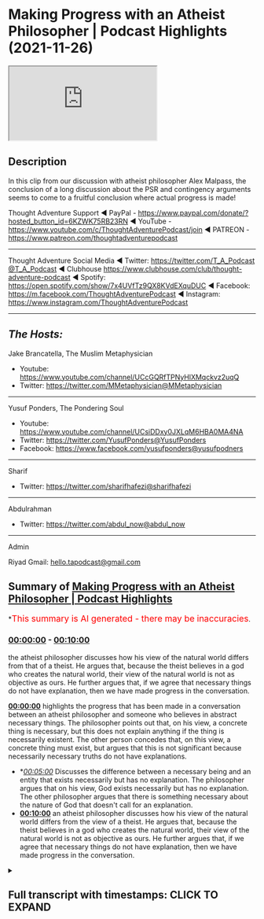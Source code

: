 # Making Progress with an Atheist Philosopher | Podcast Highlights (2021-11-26)

<iframe loading='lazy' src='https://www.youtube.com/embed/-WLQ5nteiQk'></iframe>

## Description

In this clip from our discussion with atheist philosopher Alex Malpass, the conclusion of a long discussion about the PSR and contingency arguments seems to come to a fruitful conclusion where actual progress is made!

Thought Adventure Support
◄ PayPal - https://www.paypal.com/donate/?hosted_button_id=6KZWK75RB23RN 
◄ YouTube - https://www.youtube.com/c/ThoughtAdventurePodcast/join
◄ PATREON - https://www.patreon.com/thoughtadventurepodcast
____________________________________________________________________

Thought Adventure Social Media
◄ Twitter: https://twitter.com/T_A_Podcast​​@T_A_Podcast
◄ Clubhouse https://www.clubhouse.com/club/thought-adventure-podcast
◄ Spotify: https://open.spotify.com/show/7x4UVfTz9QX8KVdEXquDUC
◄ Facebook: https://m.facebook.com/ThoughtAdventurePodcast
◄ Instagram: https://www.instagram.com/ThoughtAdventurePodcast​

----------------------------------------------------------------

*The Hosts:*
-----------------
Jake Brancatella, The Muslim Metaphysician

- Youtube: https://www.youtube.com/channel/UCcGQRfTPNyHlXMqckvz2uqQ
- Twitter:  https://twitter.com/MMetaphysician​​@MMetaphysician

-----------------

Yusuf Ponders, The Pondering Soul

- Youtube: https://www.youtube.com/channel/UCsiDDxy0JXLqM6HBA0MA4NA
- Twitter: https://twitter.com/YusufPonders​​@YusufPonders
- Facebook: https://www.facebook.com/yusufponders​@yusufpodners

-----------------

Sharif

- Twitter: https://twitter.com/sharifhafezi​​@sharifhafezi

-----------------

Abdulrahman

- Twitter: https://twitter.com/abdul_now​@abdul_now

-----------------

Admin

Riyad 
Gmail: hello.tapodcast@gmail.com

## Summary of [Making Progress with an Atheist Philosopher | Podcast Highlights](https://www.youtube.com/watch?v=-WLQ5nteiQk)


*<span style="color:red; font-size:125%">This summary is AI generated - there may be inaccuracies</span>.

### [00:00:00](https://www.youtube.com/watch?v=-WLQ5nteiQk&t=0) - [00:10:00](https://www.youtube.com/watch?v=-WLQ5nteiQk&t=600)

the atheist philosopher discusses how his view of the natural world differs from that of a theist. He argues that, because the theist believes in a god who creates the natural world, their view of the natural world is not as objective as ours. He further argues that, if we agree that necessary things do not have explanation, then we have made progress in the conversation.

**[00:00:00](https://www.youtube.com/watch?v=-WLQ5nteiQk&t=0)**  highlights the progress that has been made in a conversation between an atheist philosopher and someone who believes in abstract necessary things. The philosopher points out that, on his view, a concrete thing is necessary, but this does not explain anything if the thing is necessarily existent. The other person concedes that, on this view, a concrete thing must exist, but argues that this is not significant because necessarily necessary truths do not have explanations.
* **[00:05:00](https://www.youtube.com/watch?v=-WLQ5nteiQk&t=300)* Discusses the difference between a necessary being and an entity that exists necessarily but has no explanation. The philosopher argues that on his view, God exists necessarily but has no explanation. The other philosopher argues that there is something necessary about the nature of God that doesn't call for an explanation.
* **[00:10:00](https://www.youtube.com/watch?v=-WLQ5nteiQk&t=600)**  an atheist philosopher discusses how his view of the natural world differs from the view of a theist. He argues that, because the theist believes in a god who creates the natural world, their view of the natural world is not as objective as ours. He further argues that, if we agree that necessary things do not have explanation, then we have made progress in the conversation.

<details><summary><h2>Full transcript with timestamps: CLICK TO EXPAND</h2></summary>

[0:00:00](https://youtu.be/-WLQ5nteiQk?t=0) i don't think we i don't think we  
[0:00:02](https://youtu.be/-WLQ5nteiQk?t=2) necessarily and no pun intended started  
[0:00:04](https://youtu.be/-WLQ5nteiQk?t=4) there we i don't think we started there  
[0:00:06](https://youtu.be/-WLQ5nteiQk?t=6) so i think  
[0:00:08](https://youtu.be/-WLQ5nteiQk?t=8) we've made progress in in the  
[0:00:10](https://youtu.be/-WLQ5nteiQk?t=10) conversation that's just that's now i  
[0:00:12](https://youtu.be/-WLQ5nteiQk?t=12) look at it  
[0:00:20](https://youtu.be/-WLQ5nteiQk?t=20) right so then in that case  
[0:00:23](https://youtu.be/-WLQ5nteiQk?t=23) um there's a possible world in which  
[0:00:25](https://youtu.be/-WLQ5nteiQk?t=25) only abstract necessary things exist  
[0:00:29](https://youtu.be/-WLQ5nteiQk?t=29) and no concrete  
[0:00:31](https://youtu.be/-WLQ5nteiQk?t=31) um nothing concrete exists  
[0:00:34](https://youtu.be/-WLQ5nteiQk?t=34) uh yeah okay sure  
[0:00:37](https://youtu.be/-WLQ5nteiQk?t=37) i mean  
[0:00:37](https://youtu.be/-WLQ5nteiQk?t=37) i  
[0:00:39](https://youtu.be/-WLQ5nteiQk?t=39) i'm playing the game a bit an artist i'm  
[0:00:41](https://youtu.be/-WLQ5nteiQk?t=41) just wondering  
[0:00:48](https://youtu.be/-WLQ5nteiQk?t=48) where there's no beginning to time  
[0:00:51](https://youtu.be/-WLQ5nteiQk?t=51) every possible world overlaps with the  
[0:00:53](https://youtu.be/-WLQ5nteiQk?t=53) actual world  
[0:00:54](https://youtu.be/-WLQ5nteiQk?t=54) so  
[0:00:55](https://youtu.be/-WLQ5nteiQk?t=55) i mean unless the actual world at no  
[0:00:58](https://youtu.be/-WLQ5nteiQk?t=58) point contains any concrete things  
[0:01:00](https://youtu.be/-WLQ5nteiQk?t=60) then  
[0:01:01](https://youtu.be/-WLQ5nteiQk?t=61) um there isn't a possible world where  
[0:01:04](https://youtu.be/-WLQ5nteiQk?t=64) at no point is there a concrete thing  
[0:01:06](https://youtu.be/-WLQ5nteiQk?t=66) like if there's some concrete thing at  
[0:01:07](https://youtu.be/-WLQ5nteiQk?t=67) some point in the actual world then it's  
[0:01:09](https://youtu.be/-WLQ5nteiQk?t=69) not possible this is an entirely empty  
[0:01:12](https://youtu.be/-WLQ5nteiQk?t=72) world no concrete things in it but ah so  
[0:01:15](https://youtu.be/-WLQ5nteiQk?t=75) so that's so that yeah so then that's my  
[0:01:18](https://youtu.be/-WLQ5nteiQk?t=78) point is then that means that something  
[0:01:21](https://youtu.be/-WLQ5nteiQk?t=81) concrete is necessary  
[0:01:25](https://youtu.be/-WLQ5nteiQk?t=85) um  
[0:01:26](https://youtu.be/-WLQ5nteiQk?t=86) huh  
[0:01:28](https://youtu.be/-WLQ5nteiQk?t=88) i mean it follows that if there's  
[0:01:30](https://youtu.be/-WLQ5nteiQk?t=90) something concrete then it's necessary  
[0:01:32](https://youtu.be/-WLQ5nteiQk?t=92) that there's something hungry that's  
[0:01:33](https://youtu.be/-WLQ5nteiQk?t=93) true it doesn't follow it doesn't  
[0:01:36](https://youtu.be/-WLQ5nteiQk?t=96) i don't have to hold that there is but  
[0:01:37](https://youtu.be/-WLQ5nteiQk?t=97) um yeah i think that's right on the  
[0:01:39](https://youtu.be/-WLQ5nteiQk?t=99) aristotelian view that's right that  
[0:01:41](https://youtu.be/-WLQ5nteiQk?t=101) there's there couldn't be an empty world  
[0:01:42](https://youtu.be/-WLQ5nteiQk?t=102) unless the actual world is an empty  
[0:01:44](https://youtu.be/-WLQ5nteiQk?t=104) world  
[0:01:45](https://youtu.be/-WLQ5nteiQk?t=105) uh  
[0:01:46](https://youtu.be/-WLQ5nteiQk?t=106) right but then if that's the case then  
[0:01:48](https://youtu.be/-WLQ5nteiQk?t=108) now you have something necessary that's  
[0:01:50](https://youtu.be/-WLQ5nteiQk?t=110) concrete and now we go all the way back  
[0:01:53](https://youtu.be/-WLQ5nteiQk?t=113) to step one in which your your theory is  
[0:01:56](https://youtu.be/-WLQ5nteiQk?t=116) now radically different no no no no no  
[0:01:57](https://youtu.be/-WLQ5nteiQk?t=117) no no no  
[0:01:59](https://youtu.be/-WLQ5nteiQk?t=119) i don't have that there's a necessary  
[0:02:01](https://youtu.be/-WLQ5nteiQk?t=121) concrete thing but i think it's  
[0:02:02](https://youtu.be/-WLQ5nteiQk?t=122) necessary that there's something  
[0:02:04](https://youtu.be/-WLQ5nteiQk?t=124) concrete but each of those things could  
[0:02:05](https://youtu.be/-WLQ5nteiQk?t=125) be contingent it's just that there  
[0:02:07](https://youtu.be/-WLQ5nteiQk?t=127) couldn't be no  
[0:02:10](https://youtu.be/-WLQ5nteiQk?t=130) concrete things  
[0:02:11](https://youtu.be/-WLQ5nteiQk?t=131) right but it doesn't mean there is one  
[0:02:12](https://youtu.be/-WLQ5nteiQk?t=132) concrete thing that's necessary it's  
[0:02:14](https://youtu.be/-WLQ5nteiQk?t=134) just not  
[0:02:15](https://youtu.be/-WLQ5nteiQk?t=135) not individual but the  
[0:02:17](https://youtu.be/-WLQ5nteiQk?t=137) thing exists yeah but the genus i'm  
[0:02:19](https://youtu.be/-WLQ5nteiQk?t=139) saying  
[0:02:21](https://youtu.be/-WLQ5nteiQk?t=141) so when we're talking  
[0:02:22](https://youtu.be/-WLQ5nteiQk?t=142) or something what do you mean by the  
[0:02:23](https://youtu.be/-WLQ5nteiQk?t=143) genus  
[0:02:25](https://youtu.be/-WLQ5nteiQk?t=145) you mean the type  
[0:02:26](https://youtu.be/-WLQ5nteiQk?t=146) yeah the category of concrete  
[0:02:30](https://youtu.be/-WLQ5nteiQk?t=150) some of the category of something being  
[0:02:32](https://youtu.be/-WLQ5nteiQk?t=152) concrete  
[0:02:33](https://youtu.be/-WLQ5nteiQk?t=153) that's necessary  
[0:02:35](https://youtu.be/-WLQ5nteiQk?t=155) yeah so i'm not saying that therefore  
[0:02:36](https://youtu.be/-WLQ5nteiQk?t=156) you're forced into  
[0:02:38](https://youtu.be/-WLQ5nteiQk?t=158) oh a particular molecule or a pen yeah  
[0:02:41](https://youtu.be/-WLQ5nteiQk?t=161) yeah  
[0:02:42](https://youtu.be/-WLQ5nteiQk?t=162) i'm not saying that i'm not saying that  
[0:02:44](https://youtu.be/-WLQ5nteiQk?t=164) but  
[0:02:45](https://youtu.be/-WLQ5nteiQk?t=165) there  
[0:02:46](https://youtu.be/-WLQ5nteiQk?t=166) the  
[0:02:47](https://youtu.be/-WLQ5nteiQk?t=167) the category of concrete existence would  
[0:02:50](https://youtu.be/-WLQ5nteiQk?t=170) then be necessary  
[0:02:53](https://youtu.be/-WLQ5nteiQk?t=173) yeah okay well that's compatible with me  
[0:02:54](https://youtu.be/-WLQ5nteiQk?t=174) saying every concrete thing contingently  
[0:02:56](https://youtu.be/-WLQ5nteiQk?t=176) exists  
[0:02:58](https://youtu.be/-WLQ5nteiQk?t=178) yeah  
[0:02:59](https://youtu.be/-WLQ5nteiQk?t=179) right but now  
[0:03:01](https://youtu.be/-WLQ5nteiQk?t=181) to me it seems like you're getting a bit  
[0:03:04](https://youtu.be/-WLQ5nteiQk?t=184) closer to  
[0:03:05](https://youtu.be/-WLQ5nteiQk?t=185) the view that we're trying to represent  
[0:03:11](https://youtu.be/-WLQ5nteiQk?t=191) maybe a little bit but i'm not sure that  
[0:03:13](https://youtu.be/-WLQ5nteiQk?t=193) is significantly closer because  
[0:03:16](https://youtu.be/-WLQ5nteiQk?t=196) um  
[0:03:19](https://youtu.be/-WLQ5nteiQk?t=199) let's so let me see if i can retrace the  
[0:03:21](https://youtu.be/-WLQ5nteiQk?t=201) steps where we just got got to  
[0:03:23](https://youtu.be/-WLQ5nteiQk?t=203) make sure because maybe i'm missing this  
[0:03:25](https://youtu.be/-WLQ5nteiQk?t=205) but  
[0:03:25](https://youtu.be/-WLQ5nteiQk?t=205) um  
[0:03:28](https://youtu.be/-WLQ5nteiQk?t=208) what i i was advancing that view that  
[0:03:31](https://youtu.be/-WLQ5nteiQk?t=211) there's a beginning sequence of  
[0:03:32](https://youtu.be/-WLQ5nteiQk?t=212) contingent propositions let's say  
[0:03:34](https://youtu.be/-WLQ5nteiQk?t=214) contingent concretely existing things or  
[0:03:36](https://youtu.be/-WLQ5nteiQk?t=216) something  
[0:03:37](https://youtu.be/-WLQ5nteiQk?t=217) um  
[0:03:39](https://youtu.be/-WLQ5nteiQk?t=219) and you said well  
[0:03:42](https://youtu.be/-WLQ5nteiQk?t=222) that view suffers from this problem that  
[0:03:44](https://youtu.be/-WLQ5nteiQk?t=224) it can't explain why there's something  
[0:03:45](https://youtu.be/-WLQ5nteiQk?t=225) other than nothing  
[0:03:47](https://youtu.be/-WLQ5nteiQk?t=227) um  
[0:03:50](https://youtu.be/-WLQ5nteiQk?t=230) and then  
[0:03:51](https://youtu.be/-WLQ5nteiQk?t=231) you said well on our view there's  
[0:03:54](https://youtu.be/-WLQ5nteiQk?t=234) a necessary  
[0:03:55](https://youtu.be/-WLQ5nteiQk?t=235) concrete thing  
[0:03:57](https://youtu.be/-WLQ5nteiQk?t=237) um  
[0:03:58](https://youtu.be/-WLQ5nteiQk?t=238) then i said well problem with that is it  
[0:04:00](https://youtu.be/-WLQ5nteiQk?t=240) doesn't explain anything if it's a  
[0:04:01](https://youtu.be/-WLQ5nteiQk?t=241) necessarily existing concrete thing  
[0:04:05](https://youtu.be/-WLQ5nteiQk?t=245) and now you're saying well on the  
[0:04:06](https://youtu.be/-WLQ5nteiQk?t=246) aristotelian view it's necessary that  
[0:04:09](https://youtu.be/-WLQ5nteiQk?t=249) some concrete thing  
[0:04:10](https://youtu.be/-WLQ5nteiQk?t=250) exists  
[0:04:12](https://youtu.be/-WLQ5nteiQk?t=252) brackets if it's actually true that some  
[0:04:14](https://youtu.be/-WLQ5nteiQk?t=254) concrete thing exists whatever  
[0:04:17](https://youtu.be/-WLQ5nteiQk?t=257) um  
[0:04:17](https://youtu.be/-WLQ5nteiQk?t=257) what's the significance of that  
[0:04:19](https://youtu.be/-WLQ5nteiQk?t=259) concession  
[0:04:21](https://youtu.be/-WLQ5nteiQk?t=261) how does that  
[0:04:23](https://youtu.be/-WLQ5nteiQk?t=263) i'm not sure how it deals with them  
[0:04:24](https://youtu.be/-WLQ5nteiQk?t=264) because my rebuttal to your point was  
[0:04:27](https://youtu.be/-WLQ5nteiQk?t=267) you're not explaining anything if you've  
[0:04:30](https://youtu.be/-WLQ5nteiQk?t=270) got a necessarily existent  
[0:04:32](https://youtu.be/-WLQ5nteiQk?t=272) concrete thing because necessarily  
[0:04:35](https://youtu.be/-WLQ5nteiQk?t=275) necessary truths don't have explanations  
[0:04:39](https://youtu.be/-WLQ5nteiQk?t=279) yeah and i'm not sure that you're  
[0:04:41](https://youtu.be/-WLQ5nteiQk?t=281) disagreeing with me about that or not  
[0:04:45](https://youtu.be/-WLQ5nteiQk?t=285) yeah cause i originally i originally was  
[0:04:48](https://youtu.be/-WLQ5nteiQk?t=288) well i shouldn't say originally but the  
[0:04:50](https://youtu.be/-WLQ5nteiQk?t=290) step in the discussion i wanted to go  
[0:04:52](https://youtu.be/-WLQ5nteiQk?t=292) back to is when i was talking about  
[0:04:55](https://youtu.be/-WLQ5nteiQk?t=295) uh a possible world in which abstract  
[0:04:57](https://youtu.be/-WLQ5nteiQk?t=297) objects it exists but no concrete object  
[0:05:00](https://youtu.be/-WLQ5nteiQk?t=300) exists  
[0:05:01](https://youtu.be/-WLQ5nteiQk?t=301) originally you said yes but then you  
[0:05:03](https://youtu.be/-WLQ5nteiQk?t=303) thought given your aristotelian view of  
[0:05:05](https://youtu.be/-WLQ5nteiQk?t=305) what you were yeah i'm going to be  
[0:05:07](https://youtu.be/-WLQ5nteiQk?t=307) representing yeah if you're representing  
[0:05:10](https://youtu.be/-WLQ5nteiQk?t=310) if you're sticking to that then you're  
[0:05:12](https://youtu.be/-WLQ5nteiQk?t=312) saying no no that's not really going to  
[0:05:13](https://youtu.be/-WLQ5nteiQk?t=313) work so then  
[0:05:15](https://youtu.be/-WLQ5nteiQk?t=315) if the change but before we get to that  
[0:05:18](https://youtu.be/-WLQ5nteiQk?t=318) bit just whilst we were still on the  
[0:05:19](https://youtu.be/-WLQ5nteiQk?t=319) point that when i because you said on  
[0:05:22](https://youtu.be/-WLQ5nteiQk?t=322) our view necessarily existing concrete  
[0:05:23](https://youtu.be/-WLQ5nteiQk?t=323) thing exists and i said i don't  
[0:05:25](https://youtu.be/-WLQ5nteiQk?t=325) understand how that provides any  
[0:05:26](https://youtu.be/-WLQ5nteiQk?t=326) explanation i'm i before we start  
[0:05:28](https://youtu.be/-WLQ5nteiQk?t=328) talking about whether i think  
[0:05:31](https://youtu.be/-WLQ5nteiQk?t=331) there could be no concrete things i'm  
[0:05:33](https://youtu.be/-WLQ5nteiQk?t=333) just not clear whether whether you  
[0:05:34](https://youtu.be/-WLQ5nteiQk?t=334) agreed with that reply or whether you  
[0:05:36](https://youtu.be/-WLQ5nteiQk?t=336) disagreed with it  
[0:05:38](https://youtu.be/-WLQ5nteiQk?t=338) uh agreed with what that necessary  
[0:05:41](https://youtu.be/-WLQ5nteiQk?t=341) necessary troops don't have explanations  
[0:05:43](https://youtu.be/-WLQ5nteiQk?t=343) do you agree with that  
[0:05:46](https://youtu.be/-WLQ5nteiQk?t=346) um  
[0:05:46](https://youtu.be/-WLQ5nteiQk?t=346)Music 
[0:05:48](https://youtu.be/-WLQ5nteiQk?t=348) in a sense that i don't really like the  
[0:05:51](https://youtu.be/-WLQ5nteiQk?t=351) explanation idea  
[0:05:53](https://youtu.be/-WLQ5nteiQk?t=353) so  
[0:05:54](https://youtu.be/-WLQ5nteiQk?t=354) if there's an entity x  
[0:05:57](https://youtu.be/-WLQ5nteiQk?t=357) that's concrete  
[0:05:58](https://youtu.be/-WLQ5nteiQk?t=358) and exists  
[0:06:00](https://youtu.be/-WLQ5nteiQk?t=360) and that's a necessary truth  
[0:06:03](https://youtu.be/-WLQ5nteiQk?t=363) nothing explains that exists  
[0:06:06](https://youtu.be/-WLQ5nteiQk?t=366) because necessary truth  
[0:06:08](https://youtu.be/-WLQ5nteiQk?t=368) right  
[0:06:10](https://youtu.be/-WLQ5nteiQk?t=370) no there's nothing we just  
[0:06:12](https://youtu.be/-WLQ5nteiQk?t=372) yeah there's nothing there's nothing  
[0:06:13](https://youtu.be/-WLQ5nteiQk?t=373) outside of the thing itself no that's  
[0:06:15](https://youtu.be/-WLQ5nteiQk?t=375) explaining okay no  
[0:06:17](https://youtu.be/-WLQ5nteiQk?t=377) so originally the criticism was i can't  
[0:06:20](https://youtu.be/-WLQ5nteiQk?t=380) explain why something rather than  
[0:06:22](https://youtu.be/-WLQ5nteiQk?t=382) nothing exists  
[0:06:24](https://youtu.be/-WLQ5nteiQk?t=384) and you're and i said well what happens  
[0:06:26](https://youtu.be/-WLQ5nteiQk?t=386) on your theory and you said well on our  
[0:06:28](https://youtu.be/-WLQ5nteiQk?t=388) theory god exists necessarily but now i  
[0:06:32](https://youtu.be/-WLQ5nteiQk?t=392) think i just can see that nothing  
[0:06:33](https://youtu.be/-WLQ5nteiQk?t=393) explains that so how  
[0:06:36](https://youtu.be/-WLQ5nteiQk?t=396) can we because now i'm showing that  
[0:06:37](https://youtu.be/-WLQ5nteiQk?t=397) you're winding up in the same place  
[0:06:40](https://youtu.be/-WLQ5nteiQk?t=400) but before we talk about that how it  
[0:06:42](https://youtu.be/-WLQ5nteiQk?t=402) still feels like you haven't  
[0:06:44](https://youtu.be/-WLQ5nteiQk?t=404) are you agreeing then that your theory  
[0:06:45](https://youtu.be/-WLQ5nteiQk?t=405) doesn't have an explanatory advantage  
[0:06:47](https://youtu.be/-WLQ5nteiQk?t=407) because it doesn't explain away why it  
[0:06:50](https://youtu.be/-WLQ5nteiQk?t=410) doesn't have anything to say about why  
[0:06:52](https://youtu.be/-WLQ5nteiQk?t=412) there's something rather than nothing  
[0:06:54](https://youtu.be/-WLQ5nteiQk?t=414) positing a being that exists necessarily  
[0:06:56](https://youtu.be/-WLQ5nteiQk?t=416) with no explanation  
[0:06:58](https://youtu.be/-WLQ5nteiQk?t=418) can't explain why something exists  
[0:06:59](https://youtu.be/-WLQ5nteiQk?t=419) rather than nothing can it  
[0:07:02](https://youtu.be/-WLQ5nteiQk?t=422) um  
[0:07:04](https://youtu.be/-WLQ5nteiQk?t=424) well  
[0:07:06](https://youtu.be/-WLQ5nteiQk?t=426) when you say why is there something  
[0:07:08](https://youtu.be/-WLQ5nteiQk?t=428) rather than nothing right and we're  
[0:07:10](https://youtu.be/-WLQ5nteiQk?t=430) including  
[0:07:11](https://youtu.be/-WLQ5nteiQk?t=431) uh concrete existence in that  
[0:07:14](https://youtu.be/-WLQ5nteiQk?t=434) i'm saying that if god is the necessary  
[0:07:16](https://youtu.be/-WLQ5nteiQk?t=436) being  
[0:07:17](https://youtu.be/-WLQ5nteiQk?t=437) and he exists in all possible worlds  
[0:07:20](https://youtu.be/-WLQ5nteiQk?t=440) yeah that x in the sense explains the  
[0:07:23](https://youtu.be/-WLQ5nteiQk?t=443) question of why there couldn't be  
[0:07:25](https://youtu.be/-WLQ5nteiQk?t=445) non-existence  
[0:07:27](https://youtu.be/-WLQ5nteiQk?t=447) but nothing explains why he exists so  
[0:07:30](https://youtu.be/-WLQ5nteiQk?t=450) it's only to take one step back  
[0:07:32](https://youtu.be/-WLQ5nteiQk?t=452) kind of explanation and then you find  
[0:07:34](https://youtu.be/-WLQ5nteiQk?t=454) that you're because if i say look it's  
[0:07:36](https://youtu.be/-WLQ5nteiQk?t=456) just a brute contingency that something  
[0:07:38](https://youtu.be/-WLQ5nteiQk?t=458) exists then you might rightly complain  
[0:07:40](https://youtu.be/-WLQ5nteiQk?t=460) that well take one further step back why  
[0:07:43](https://youtu.be/-WLQ5nteiQk?t=463) does that brute contingency exist i said  
[0:07:44](https://youtu.be/-WLQ5nteiQk?t=464) well no reason at all and you say ah  
[0:07:46](https://youtu.be/-WLQ5nteiQk?t=466) there's no reason then it's no good to  
[0:07:48](https://youtu.be/-WLQ5nteiQk?t=468) just give me one step of explanation  
[0:07:51](https://youtu.be/-WLQ5nteiQk?t=471) away from the kind of precipice of there  
[0:07:53](https://youtu.be/-WLQ5nteiQk?t=473) being no explanation beyond that but it  
[0:07:55](https://youtu.be/-WLQ5nteiQk?t=475) seems to me exactly what you've done by  
[0:07:57](https://youtu.be/-WLQ5nteiQk?t=477) just giving me you know just some object  
[0:07:59](https://youtu.be/-WLQ5nteiQk?t=479) exists necessarily but nothing explains  
[0:08:02](https://youtu.be/-WLQ5nteiQk?t=482) that  
[0:08:03](https://youtu.be/-WLQ5nteiQk?t=483) i mean if anything is is unsatisfying  
[0:08:05](https://youtu.be/-WLQ5nteiQk?t=485) explanation it must be that  
[0:08:08](https://youtu.be/-WLQ5nteiQk?t=488) mind if i jump in here because this is  
[0:08:09](https://youtu.be/-WLQ5nteiQk?t=489) this is great i mean i've been listening  
[0:08:10](https://youtu.be/-WLQ5nteiQk?t=490) this is this is awesome but so i think  
[0:08:13](https://youtu.be/-WLQ5nteiQk?t=493) at this point so i i think the the most  
[0:08:15](https://youtu.be/-WLQ5nteiQk?t=495) important  
[0:08:16](https://youtu.be/-WLQ5nteiQk?t=496) point here is that well  
[0:08:18](https://youtu.be/-WLQ5nteiQk?t=498) it seems like this is going to boil down  
[0:08:21](https://youtu.be/-WLQ5nteiQk?t=501) to the fact that on both views i'm not  
[0:08:23](https://youtu.be/-WLQ5nteiQk?t=503) saying you're necessarily committed to  
[0:08:24](https://youtu.be/-WLQ5nteiQk?t=504) this alex i'm just saying as far as the  
[0:08:26](https://youtu.be/-WLQ5nteiQk?t=506) discussion is concerned both these are  
[0:08:27](https://youtu.be/-WLQ5nteiQk?t=507) going to commit to something necessary  
[0:08:30](https://youtu.be/-WLQ5nteiQk?t=510) but right now there's the there's so  
[0:08:32](https://youtu.be/-WLQ5nteiQk?t=512) there's the question of the overall  
[0:08:33](https://youtu.be/-WLQ5nteiQk?t=513) theory  
[0:08:34](https://youtu.be/-WLQ5nteiQk?t=514) and wait how is there a difference  
[0:08:36](https://youtu.be/-WLQ5nteiQk?t=516) you're saying that there's something  
[0:08:37](https://youtu.be/-WLQ5nteiQk?t=517) necessary  
[0:08:38](https://youtu.be/-WLQ5nteiQk?t=518) has no explanation i'm saying there's  
[0:08:40](https://youtu.be/-WLQ5nteiQk?t=520) something necessary it has no  
[0:08:41](https://youtu.be/-WLQ5nteiQk?t=521) explanation  
[0:08:43](https://youtu.be/-WLQ5nteiQk?t=523) but  
[0:08:44](https://youtu.be/-WLQ5nteiQk?t=524) i'm not really sure that's the case so  
[0:08:45](https://youtu.be/-WLQ5nteiQk?t=525) first of all there's there is the  
[0:08:47](https://youtu.be/-WLQ5nteiQk?t=527) question of whether self-explanation  
[0:08:49](https://youtu.be/-WLQ5nteiQk?t=529) makes any sense and that's that's  
[0:08:50](https://youtu.be/-WLQ5nteiQk?t=530) controversial so we can either accept  
[0:08:52](https://youtu.be/-WLQ5nteiQk?t=532) that there is self-explanation or say  
[0:08:54](https://youtu.be/-WLQ5nteiQk?t=534) that something doesn't need an  
[0:08:56](https://youtu.be/-WLQ5nteiQk?t=536) explanation  
[0:08:57](https://youtu.be/-WLQ5nteiQk?t=537) now if we go for the latter something  
[0:09:00](https://youtu.be/-WLQ5nteiQk?t=540) doesn't need an explanation  
[0:09:02](https://youtu.be/-WLQ5nteiQk?t=542) we can either say it doesn't need an  
[0:09:04](https://youtu.be/-WLQ5nteiQk?t=544) explanation  
[0:09:06](https://youtu.be/-WLQ5nteiQk?t=546) by  
[0:09:06](https://youtu.be/-WLQ5nteiQk?t=546) a virtue of it  
[0:09:09](https://youtu.be/-WLQ5nteiQk?t=549) being necessary period and that can like  
[0:09:12](https://youtu.be/-WLQ5nteiQk?t=552) literally be the tree right outside my  
[0:09:14](https://youtu.be/-WLQ5nteiQk?t=554) door it just doesn't need an explanation  
[0:09:16](https://youtu.be/-WLQ5nteiQk?t=556) just that's just it or we can say that  
[0:09:19](https://youtu.be/-WLQ5nteiQk?t=559) there is something about the nature of  
[0:09:23](https://youtu.be/-WLQ5nteiQk?t=563) this thing  
[0:09:24](https://youtu.be/-WLQ5nteiQk?t=564) that doesn't call for an explanation in  
[0:09:28](https://youtu.be/-WLQ5nteiQk?t=568) a similar way although the analogy isn't  
[0:09:30](https://youtu.be/-WLQ5nteiQk?t=570) perfect so like an analytic truth like a  
[0:09:32](https://youtu.be/-WLQ5nteiQk?t=572) equals a  
[0:09:33](https://youtu.be/-WLQ5nteiQk?t=573) you're not going to ask for an  
[0:09:34](https://youtu.be/-WLQ5nteiQk?t=574) explanation for that now it's obviously  
[0:09:37](https://youtu.be/-WLQ5nteiQk?t=577) difficult to think of something like  
[0:09:38](https://youtu.be/-WLQ5nteiQk?t=578) that in in in the concrete world right  
[0:09:41](https://youtu.be/-WLQ5nteiQk?t=581) because it's not an analytic truth but  
[0:09:43](https://youtu.be/-WLQ5nteiQk?t=583) then  
[0:09:44](https://youtu.be/-WLQ5nteiQk?t=584) at least what we're saying is  
[0:09:46](https://youtu.be/-WLQ5nteiQk?t=586) that  
[0:09:47](https://youtu.be/-WLQ5nteiQk?t=587) these are two views and we're thinking  
[0:09:49](https://youtu.be/-WLQ5nteiQk?t=589) of the explanatory power  
[0:09:52](https://youtu.be/-WLQ5nteiQk?t=592) on one view  
[0:09:54](https://youtu.be/-WLQ5nteiQk?t=594) so  
[0:09:55](https://youtu.be/-WLQ5nteiQk?t=595) so on one view there's there's just  
[0:09:58](https://youtu.be/-WLQ5nteiQk?t=598) a rock that's self-explanatory on the  
[0:10:00](https://youtu.be/-WLQ5nteiQk?t=600) other view we're saying no no it's  
[0:10:03](https://youtu.be/-WLQ5nteiQk?t=603) it's something that self-explanatory or  
[0:10:04](https://youtu.be/-WLQ5nteiQk?t=604) something that doesn't require  
[0:10:05](https://youtu.be/-WLQ5nteiQk?t=605) explanation but in order for it to be  
[0:10:07](https://youtu.be/-WLQ5nteiQk?t=607) that  
[0:10:08](https://youtu.be/-WLQ5nteiQk?t=608) it's not that nature it's not it's not a  
[0:10:10](https://youtu.be/-WLQ5nteiQk?t=610) rock it's something that is in a  
[0:10:12](https://youtu.be/-WLQ5nteiQk?t=612) different category than these things  
[0:10:15](https://youtu.be/-WLQ5nteiQk?t=615) around us that you know the natural  
[0:10:17](https://youtu.be/-WLQ5nteiQk?t=617) world that does call for an explanation  
[0:10:19](https://youtu.be/-WLQ5nteiQk?t=619) so i it might be a bit tricky like in  
[0:10:21](https://youtu.be/-WLQ5nteiQk?t=621) the sense that when we look at a theory  
[0:10:22](https://youtu.be/-WLQ5nteiQk?t=622) from the outside okay well it explains  
[0:10:25](https://youtu.be/-WLQ5nteiQk?t=625) it that one explains it fine we're good  
[0:10:27](https://youtu.be/-WLQ5nteiQk?t=627) we're it's a stalemate but then i mean  
[0:10:30](https://youtu.be/-WLQ5nteiQk?t=630) in a sense you could say that about like  
[0:10:31](https://youtu.be/-WLQ5nteiQk?t=631) a solipsist versus an external world  
[0:10:33](https://youtu.be/-WLQ5nteiQk?t=633) realist well i mean he explains  
[0:10:35](https://youtu.be/-WLQ5nteiQk?t=635) everything i mean  
[0:10:36](https://youtu.be/-WLQ5nteiQk?t=636) yeah but look  
[0:10:39](https://youtu.be/-WLQ5nteiQk?t=639) here's  
[0:10:40](https://youtu.be/-WLQ5nteiQk?t=640) i mean if if what you're saying is  
[0:10:43](https://youtu.be/-WLQ5nteiQk?t=643) on our theistic theory the difference is  
[0:10:47](https://youtu.be/-WLQ5nteiQk?t=647) we've got  
[0:10:48](https://youtu.be/-WLQ5nteiQk?t=648) a thing  
[0:10:50](https://youtu.be/-WLQ5nteiQk?t=650) god whose nature  
[0:10:52](https://youtu.be/-WLQ5nteiQk?t=652) gives it the  
[0:10:53](https://youtu.be/-WLQ5nteiQk?t=653) i mean  
[0:10:55](https://youtu.be/-WLQ5nteiQk?t=655) just to be quick about it to get out of  
[0:10:57](https://youtu.be/-WLQ5nteiQk?t=657) jail free card i don't mean anything  
[0:10:58](https://youtu.be/-WLQ5nteiQk?t=658) offensive balance it's not any  
[0:11:00](https://youtu.be/-WLQ5nteiQk?t=660) accusation of deception or anything like  
[0:11:01](https://youtu.be/-WLQ5nteiQk?t=661) that but like the reason why this is  
[0:11:03](https://youtu.be/-WLQ5nteiQk?t=663) different from the other things is its  
[0:11:05](https://youtu.be/-WLQ5nteiQk?t=665) nature if i press further on that isn't  
[0:11:07](https://youtu.be/-WLQ5nteiQk?t=667) it really just that its nature is that  
[0:11:09](https://youtu.be/-WLQ5nteiQk?t=669) it exists necessarily i mean and and  
[0:11:12](https://youtu.be/-WLQ5nteiQk?t=672) then now what we're talking about is  
[0:11:13](https://youtu.be/-WLQ5nteiQk?t=673) just actually it's just not a contingent  
[0:11:16](https://youtu.be/-WLQ5nteiQk?t=676) proposition i mean i'm okay with  
[0:11:18](https://youtu.be/-WLQ5nteiQk?t=678) necessary propositions not having  
[0:11:20](https://youtu.be/-WLQ5nteiQk?t=680) explanations so like  
[0:11:22](https://youtu.be/-WLQ5nteiQk?t=682) that's fine it's just that if if all you  
[0:11:24](https://youtu.be/-WLQ5nteiQk?t=684) mean by its nature  
[0:11:26](https://youtu.be/-WLQ5nteiQk?t=686) being special is that it's a necessarily  
[0:11:28](https://youtu.be/-WLQ5nteiQk?t=688) existing thing then i just don't see how  
[0:11:30](https://youtu.be/-WLQ5nteiQk?t=690) that progresses dialectic anywhere  
[0:11:32](https://youtu.be/-WLQ5nteiQk?t=692) because  
[0:11:33](https://youtu.be/-WLQ5nteiQk?t=693) if what we're saying is the reason why  
[0:11:34](https://youtu.be/-WLQ5nteiQk?t=694) there's something rather than nothing is  
[0:11:36](https://youtu.be/-WLQ5nteiQk?t=696) because something exists necessarily  
[0:11:38](https://youtu.be/-WLQ5nteiQk?t=698) then you can't be an advantage in terms  
[0:11:40](https://youtu.be/-WLQ5nteiQk?t=700) of explanation because aren't we just  
[0:11:42](https://youtu.be/-WLQ5nteiQk?t=702) agreeing that necessary things don't  
[0:11:44](https://youtu.be/-WLQ5nteiQk?t=704) have explanation so positing another  
[0:11:46](https://youtu.be/-WLQ5nteiQk?t=706) necessary thing can't help you in terms  
[0:11:48](https://youtu.be/-WLQ5nteiQk?t=708) of explanation because it's just yeah  
[0:11:49](https://youtu.be/-WLQ5nteiQk?t=709) well i don't know  
[0:11:51](https://youtu.be/-WLQ5nteiQk?t=711) i guess we are agreeing one second hold  
[0:11:53](https://youtu.be/-WLQ5nteiQk?t=713) on a second i'm direct man i think if  
[0:11:56](https://youtu.be/-WLQ5nteiQk?t=716) we're agreeing on that we've made  
[0:11:58](https://youtu.be/-WLQ5nteiQk?t=718) progress  
[0:12:00](https://youtu.be/-WLQ5nteiQk?t=720) as far as i'm concerned in the  
[0:12:02](https://youtu.be/-WLQ5nteiQk?t=722) conversation because i don't think we i  
[0:12:04](https://youtu.be/-WLQ5nteiQk?t=724) don't think we necessarily and no pun  
[0:12:07](https://youtu.be/-WLQ5nteiQk?t=727) intended started there we i don't think  
[0:12:09](https://youtu.be/-WLQ5nteiQk?t=729) we started there so i think  
[0:12:11](https://youtu.be/-WLQ5nteiQk?t=731) we've made progress in in the  
[0:12:13](https://youtu.be/-WLQ5nteiQk?t=733) conversation that's just i look at it  
</details>